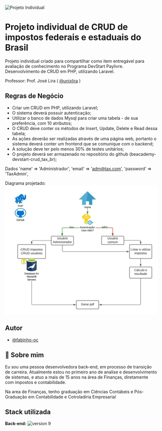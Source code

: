 
![Projeto Individual](https://www.handtalk.me/br/wp-content/uploads/sites/8/2018/11/capa-blog-2.png)


# Projeto individual de CRUD de impostos federais e estaduais do Brasil

Projeto individual criado para compartilhar como item entregável para avaliação de conhecimento no Programa DevStart Paylivre.
Desenvolvimento de CRUD em PHP, utilizando Laravel.

Professor:
Prof. José Lira (
[@unixlira](https://github.com/unixlira) )


## Regras de Negócio
- Criar um CRUD em PHP, utilizando Laravel;
- O sistema deverá possuir autenticação;
- Utilizar o banco de dados Mysql para criar uma tabela - de sua preferência, com 10 atributos;
- O CRUD deve conter os métodos de Insert, Update, Delete e Read dessa tabela;
- As ações deverão ser realizadas através de uma página web, portanto o sistema deverá conter um frontend que se comunique com o backend;
- A solução deve ter pelo menos 30% de testes unitários;
- O projeto deverá ser armazenado no repositório do github (beacademy-devstart-crud_tax_br);

Dados
'name' => 'Administrador',
'email' => 'adm@tax.com',
'password' => 'TaxAdmin',

Diagrama projetado:
![Diagrama Crud TAX](https://github.com/fabinho-oc/beacademy-devstart-crud_tax_br/blob/main/img/Diagrama%20projeto.png?raw=true)




## Autor

- [@fabinho-oc](https://github.com/fabinho-oc/beacademy-devstart-gitegithub)


## 🚀 Sobre mim
Eu sou uma pessoa desenvolvedora back-end, em processo de transição de carreira.
Atualmente estou no primeiro ano de analise e desenvolvimento de sistemas, e atuo a mais de 15 anos na área de Finanças, diretamente com impostos e contabilidade.

Na area de Finanças, tenho graduação em Ciências Contábeis e Pós-Graduação em Contabilidade e Cotroladiria Empresarial

## Stack utilizada
**Back-end:** ![version 9](https://laravel.com/img/logotype.min.svg)



